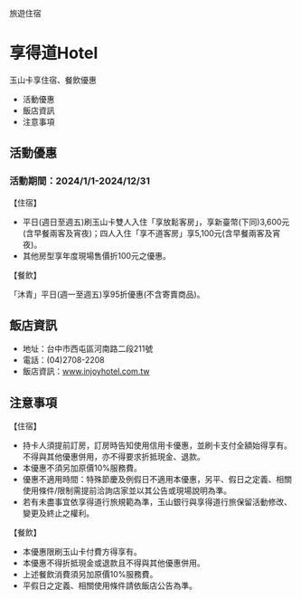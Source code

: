 旅遊住宿

# 享得道Hotel  

玉山卡享住宿、餐飲優惠

  * 活動優惠
  * 飯店資訊
  * 注意事項

## 活動優惠

### 活動期間：2024/1/1-2024/12/31

【住宿】

  * 平日(週日至週五)刷玉山卡雙人入住「享放鬆客房」，享新臺幣(下同)3,600元(含早餐兩客及宵夜)；四人入住「享不道客房」享5,100元(含早餐兩客及宵夜)。
  * 其他房型享年度現場售價折100元之優惠。

  

【餐飲】

「沐青」平日(週一至週五)享95折優惠(不含寄賣商品)。

## 飯店資訊

  * 地址：台中市西屯區河南路二段211號
  * 電話：(04)2708-2208
  * 飯店資訊：www.injoyhotel.com.tw

## 注意事項

【住宿】

  * 持卡人須提前訂房，訂房時告知使用信用卡優惠，並刷卡支付全額始得享有。不得與其他優惠併用，亦不得要求折抵現金、退款。
  * 本優惠不須另加原價10%服務費。
  * 優惠不適用時間：特殊節慶及例假日不適用本優惠，另平、假日之定義、相關使用條件/限制需提前洽詢店家並以其公告或現場說明為準。
  * 若有未盡事宜依享得道行旅規範為準，玉山銀行與享得道行旅保留活動修改、變更及終止之權利。

  
【餐飲】

  * 本優惠限刷玉山卡付費方得享有。
  * 本優惠不得折抵現金或退款且不得與其他優惠併用。
  * 上述餐飲消費須另加原價10%服務費。
  * 平假日之定義、相關使用條件請依飯店公告為準。

  
  

